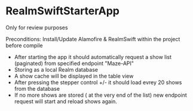 # RealmSwiftStarterApp
Only for review purposes

Preconditions:
Install/Update Alamofire & RealmSwift within the project before compile

* After starting the app it should automatically request a show list (paginated) from specified endpoint "Maze-API"
* Storing as a local Realm database
* A show cache will be displayed in the table view
* After pressing the stepper control +/- it should load evrey 20 shows from the database
* If no more shows are stored ( at the very end of the list) new endpoint request will start and reload shows again.
